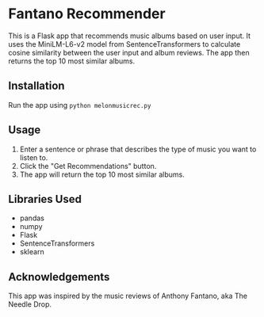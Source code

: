 # Fantano Recommender

This is a Flask app that recommends music albums based on user input. It uses the MiniLM-L6-v2 model from SentenceTransformers to calculate cosine similarity between the user input and album reviews. The app then returns the top 10 most similar albums.

## Installation

Run the app using `python melonmusicrec.py`

## Usage

1. Enter a sentence or phrase that describes the type of music you want to listen to.
2. Click the "Get Recommendations" button.
3. The app will return the top 10 most similar albums.

## Libraries Used

- pandas
- numpy
- Flask
- SentenceTransformers
- sklearn

## Acknowledgements

This app was inspired by the music reviews of Anthony Fantano, aka The Needle Drop.
